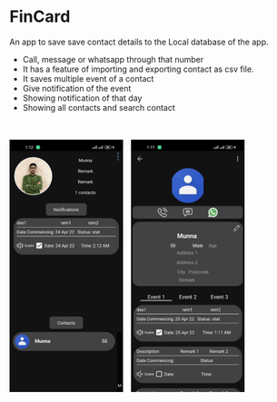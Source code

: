<h1>FinCard</h1>
<p>An app to save save contact details to the Local database of the app. 
<ul>
  <li>Call, message or whatsapp through that number</li>
  <li>It has a feature of importing and exporting contact as csv file.</li>
  <li>It saves multiple event of a contact</li>
  <li>Give notification of the event</li>
  <li>Showing notification of that day</li>
  <li>Showing all contacts and search contact</li>
  </br></br>
</ul>
<img src="https://github.com/muhibbin-munna/Contact-App-Sqlite/blob/master/ss/photo_2022-04-24_01-16-50.jpg?raw=true" width="200">&emsp;<img src="https://github.com/muhibbin-munna/Contact-App-Sqlite/blob/master/ss/photo_2022-04-24_01-16-50%20(2).jpg?raw=true" width="200">
  
  
</p>
